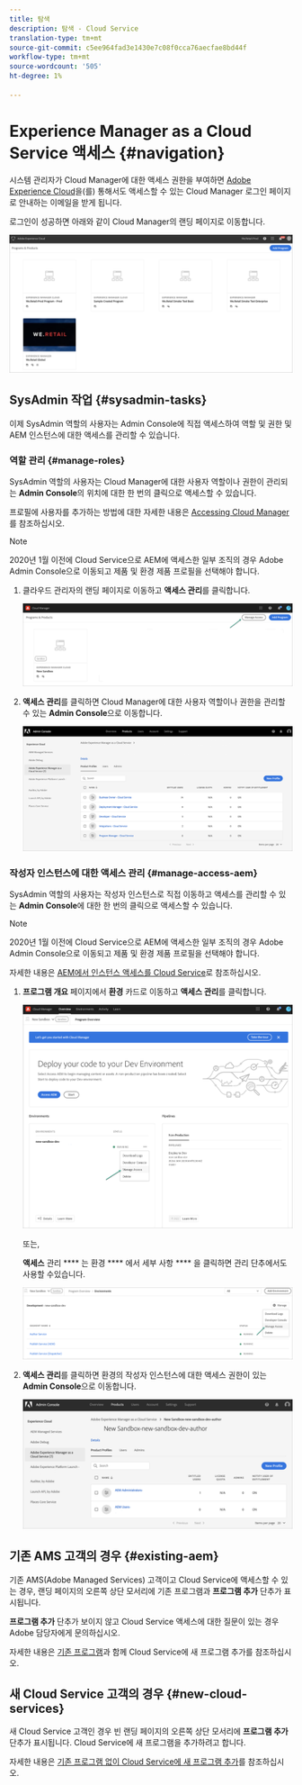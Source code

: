 ```yaml
---
title: 탐색
description: 탐색 - Cloud Service
translation-type: tm+mt
source-git-commit: c5ee964fad3e1430e7c08f0cca76aecfae8bd44f
workflow-type: tm+mt
source-wordcount: '505'
ht-degree: 1%

---
```



# Experience Manager as a Cloud Service 액세스 {#navigation}

시스템 관리자가 Cloud Manager에 대한 액세스 권한을 부여하면 [Adobe Experience Cloud](https://my.cloudmanager.adobe.com/)을(를) 통해서도 액세스할 수 있는 Cloud Manager 로그인 페이지로 안내하는 이메일을 받게 됩니다.

로그인이 성공하면 아래와 같이 Cloud Manager의 랜딩 페이지로 이동합니다.

![](assets/first_timelogin1.png)

## SysAdmin 작업 {#sysadmin-tasks}

이제 SysAdmin 역할의 사용자는 Admin Console에 직접 액세스하여 역할 및 권한 및 AEM 인스턴스에 대한 액세스를 관리할 수 있습니다.

### 역할 관리 {#manage-roles}

SysAdmin 역할의 사용자는 Cloud Manager에 대한 사용자 역할이나 권한이 관리되는 **Admin Console**&#x200B;의 위치에 대한 한 번의 클릭으로 액세스할 수 있습니다.

프로필에 사용자를 추가하는 방법에 대한 자세한 내용은 [Accessing Cloud Manager](https://docs.adobe.com/content/help/en/experience-manager-cloud-service/security/ims-support.html#accessing-cloud-manager)를 참조하십시오.

>[!NOTE]
>2020년 1월 이전에 Cloud Service으로 AEM에 액세스한 일부 조직의 경우 Adobe Admin Console으로 이동되고 제품 및 환경 제품 프로필을 선택해야 합니다.

1. 클라우드 관리자의 랜딩 페이지로 이동하고 **액세스 관리**&#x200B;를 클릭합니다.

   ![](assets/sys-admin5.png)

1. **액세스 관리**&#x200B;를 클릭하면 Cloud Manager에 대한 사용자 역할이나 권한을 관리할 수 있는 **Admin Console**&#x200B;으로 이동합니다.

   ![](assets/sys-admin1.png)

### 작성자 인스턴스에 대한 액세스 관리 {#manage-access-aem}

SysAdmin 역할의 사용자는 작성자 인스턴스로 직접 이동하고 액세스를 관리할 수 있는 **Admin Console**&#x200B;에 대한 한 번의 클릭으로 액세스할 수 있습니다.

>[!NOTE]
>2020년 1월 이전에 Cloud Service으로 AEM에 액세스한 일부 조직의 경우 Adobe Admin Console으로 이동되고 제품 및 환경 제품 프로필을 선택해야 합니다.

자세한 내용은 [AEM에서 인스턴스 액세스를 Cloud Service](https://docs.adobe.com/content/help/en/experience-manager-cloud-service/security/ims-support.html#accessing-instance-cloud-service)로 참조하십시오.

1. **프로그램 개요** 페이지에서 **환경** 카드로 이동하고 **액세스 관리**&#x200B;를 클릭합니다.

   ![](assets/sys-admin6.png)

   또는,

   **액세스** 관리 **** 는 환경 **** 에서 세부 사항 **** 을 클릭하면 관리 단추에서도 사용할 수있습니다.

   ![](assets/sys-admin4.png)

1. **액세스 관리**&#x200B;를 클릭하면 환경의 작성자 인스턴스에 대한 액세스 권한이 있는 **Admin Console**&#x200B;으로 이동합니다.

   ![](assets/sys-admin-2.png)

## 기존 AMS 고객의 경우 {#existing-aem}

기존 AMS(Adobe Managed Services) 고객이고 Cloud Service에 액세스할 수 있는 경우, 랜딩 페이지의 오른쪽 상단 모서리에 기존 프로그램과 **프로그램 추가** 단추가 표시됩니다.

**프로그램 추가** 단추가 보이지 않고 Cloud Service 액세스에 대한 질문이 있는 경우 Adobe 담당자에게 문의하십시오.

자세한 내용은 [기존 프로그램](/help/onboarding/getting-access-to-aem-in-cloud/first-time-login.md#existing-program)과 함께 Cloud Service에 새 프로그램 추가를 참조하십시오.

## 새 Cloud Service 고객의 경우 {#new-cloud-services}

새 Cloud Service 고객인 경우 빈 랜딩 페이지의 오른쪽 상단 모서리에 **프로그램 추가** 단추가 표시됩니다. Cloud Service에 새 프로그램을 추가하려고 합니다.

자세한 내용은 [기존 프로그램 없이 Cloud Service에 새 프로그램 추가](/help/onboarding/getting-access-to-aem-in-cloud/first-time-login.md#no-program)를 참조하십시오.

